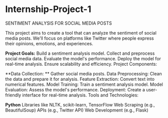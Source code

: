 # Internship-Project-1
SENTIMENT ANALYSIS FOR SOCIAL MEDIA POSTS

This project aims to create a tool that can analyze the sentiment of social media posts. We'll focus on platforms like Twitter where people express their opinions, emotions, and experiences.

**Project Goals:**
Build a sentiment analysis model.
Collect and preprocess social media data.
Evaluate the model's performance.
Deploy the model for real-time analysis.
Ensure scalability and efficiency.
Project Components:

**Data Collection: **
Gather social media posts.
Data Preprocessing: Clean the data and prepare it for analysis.
Feature Extraction: Convert text into numerical features.
Model Training: Train a sentiment analysis model.
Model Evaluation: Assess the model's performance.
Deployment: Create a user-friendly interface for real-time analysis.
Tools and Technologies:

**Python**
Libraries like NLTK, scikit-learn, TensorFlow
Web Scraping (e.g., BeautifulSoup)
APIs (e.g., Twitter API)
Web Development (e.g., Flask)


